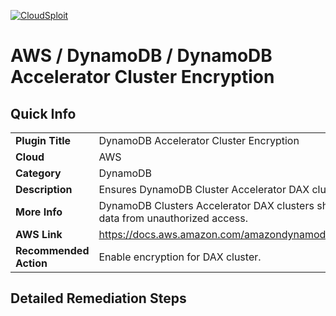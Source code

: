 [![CloudSploit](https://cloudsploit.com/img/logo-new-big-text-100.png "CloudSploit")](https://cloudsploit.com)

# AWS / DynamoDB / DynamoDB Accelerator Cluster Encryption

## Quick Info

| | |
|-|-|
| **Plugin Title** | DynamoDB Accelerator Cluster Encryption |
| **Cloud** | AWS |
| **Category** | DynamoDB |
| **Description** | Ensures DynamoDB Cluster Accelerator DAX clusters have encryption enabled. |
| **More Info** | DynamoDB Clusters Accelerator DAX clusters should have encryption at rest enabled to secure data from unauthorized access. |
| **AWS Link** | https://docs.aws.amazon.com/amazondynamodb/latest/developerguide/DAXEncryptionAtRest.html |
| **Recommended Action** | Enable encryption for DAX cluster. |

## Detailed Remediation Steps




